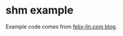 shm example
===========

Example code comes from [felix-lin.com blog][1].




[1]: http://felix-lin.com/linux/%E5%AF%A6%E4%BD%9C-system-v-shared-memory-in-linux-user-space/
